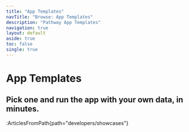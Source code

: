 ```yaml
---
title: "App Templates"
navTitle: "Browse: App Templates"
description: "Pathway App Templates"
navigation: true
layout: default
aside: true
toc: false
single: true
---
```


# App Templates

## Pick one and run the app with your own data, in minutes.

:ArticlesFromPath{path="developers/showcases"}
